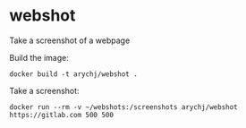 # webshot

Take a screenshot of a webpage

Build the image:
```
docker build -t arychj/webshot .
```

Take a screenshot:
```
docker run --rm -v ~/webshots:/screenshots arychj/webshot https://gitlab.com 500 500
```
